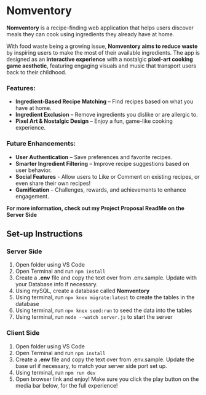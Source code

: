 # Nomventory

**Nomventory** is a recipe-finding web application that helps users discover meals they can cook using ingredients they already have at home.

With food waste being a growing issue, **Nomventory aims to reduce waste** by inspiring users to make the most of their available ingredients. The app is designed as an **interactive experience** with a nostalgic **pixel-art cooking game aesthetic**, featuring engaging visuals and music that transport users back to their childhood.

### Features:

- **Ingredient-Based Recipe Matching** – Find recipes based on what you have at home.
- **Ingredient Exclusion** – Remove ingredients you dislike or are allergic to.
- **Pixel Art & Nostalgic Design** – Enjoy a fun, game-like cooking experience.

### Future Enhancements:

- **User Authentication** – Save preferences and favorite recipes.
- **Smarter Ingredient Filtering** – Improve recipe suggestions based on user behavior.
- **Social Features** - Allow users to Like or Comment on existing recipes, or even share their own recipes!
- **Gamification** – Challenges, rewards, and achievements to enhance engagement.

**For more information, check out my Project Proposal ReadMe on the Server Side**

## Set-up Instructions

### Server Side

1. Open folder using VS Code
2. Open Terminal and run `npm install`
3. Create a **.env** file and copy the text over from .env.sample. Update with your Database info if necessary.
4. Using mySQL, create a database called **Nomventory**
5. Using terminal, run `npx knex migrate:latest` to create the tables in the database
6. Using terminal, run `npx knex seed:run` to seed the data into the tables
7. Using terminal, run `node --watch server.js` to start the server

### Client Side

1. Open folder using VS Code
2. Open Terminal and run `npm install`
3. Create a **.env** file and copy the text over from .env.sample. Update the base url if necessary, to match your server side port set up.
4. Using terminal, run `npm run dev`
5. Open browser link and enjoy! Make sure you click the play button on the media bar below, for the full experience!
